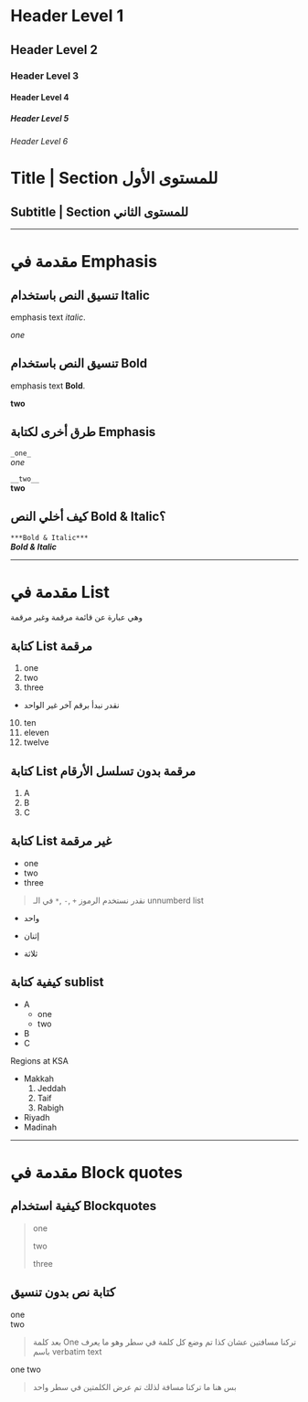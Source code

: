 # Header Level 1
## Header Level 2
### Header Level 3
#### Header Level 4
##### Header Level 5
###### Header Level 6

Title | Section للمستوى الأول
=
Subtitle | Section للمستوى الثاني
--

------------------------------------
# مقدمة في Emphasis
## تنسيق النص باستخدام Italic
emphasis text *italic*.

*one*

## تنسيق النص باستخدام Bold
emphasis text **Bold**.

**two**

## طرق أخرى لكتابة Emphasis
`_one_`\
_one_

`__two__`\
__two__

## كيف أخلي النص Bold & Italic؟
`***Bold & Italic***`\
***Bold & Italic***

------------------------------------

# مقدمة في List
وهي عبارة عن قائمة مرقمة وغير مرقمة

## كتابة List مرقمة
1. one
2. two
3. three

- نقدر نبدأ برقم آخر غير الواحد
10. ten
11. eleven
12. twelve

## كتابة List مرقمة بدون تسلسل الأرقام
1. A
7. B
9. C

## كتابة List غير مرقمة
- one
- two
- three


> نقدر نستخدم الرموز `+` ,`-` ,`*` في الـ unnumberd list

+ واحد
* إثنان
- ثلاثة

## كيفية كتابة sublist
- A
  - one
  - two
- B
- C

Regions at KSA
- Makkah
  1. Jeddah
  2. Taif
  3. Rabigh
- Riyadh
- Madinah

------------------------------------

# مقدمة في Block quotes
## كيفية استخدام Blockquotes
> one
>
> two
>
> three

## كتابة نص بدون تنسيق
one  
two
> بعد كلمة One تركنا مسافتين عشان كذا تم وضع كل كلمة في سطر وهو ما يعرف باسم verbatim text

one
two
> بس هنا ما تركنا مسافة لذلك تم عرض الكلمتين في سطر واحد
